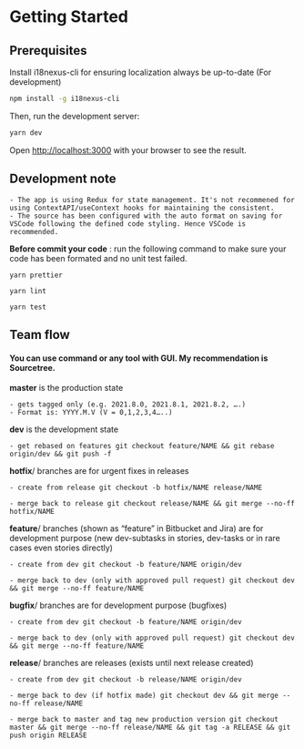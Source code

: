 # Getting Started

## Prerequisites

Install i18nexus-cli for ensuring localization always be up-to-date (For development)

```bash
npm install -g i18nexus-cli
```

Then, run the development server:

```bash
yarn dev
```

Open [http://localhost:3000](http://localhost:3000) with your browser to see the result.

## Development note

    - The app is using Redux for state management. It's not recommened for using ContextAPI/useContext hooks for maintaining the consistent.
    - The source has been configured with the auto format on saving for VSCode following the defined code styling. Hence VSCode is recommended.

**Before commit your code** : run the following command to make sure your code has been formated and no unit test failed.

```
yarn prettier

yarn lint

yarn test

```

## Team flow

#### You can use command or any tool with GUI. My recommendation is Sourcetree.

**master** is the production state

    - gets tagged only (e.g. 2021.8.0, 2021.8.1, 2021.8.2, ….)
    - Format is: YYYY.M.V (V = 0,1,2,3,4…..)

**dev** is the development state

    - get rebased on features git checkout feature/NAME && git rebase origin/dev && git push -f

**hotfix**/ branches are for urgent fixes in releases

    - create from release git checkout -b hotfix/NAME release/NAME

    - merge back to release git checkout release/NAME && git merge --no-ff hotfix/NAME

**feature**/ branches (shown as “feature” in Bitbucket and Jira) are for development purpose (new dev-subtasks in stories, dev-tasks or in rare cases even stories directly)

    - create from dev git checkout -b feature/NAME origin/dev

    - merge back to dev (only with approved pull request) git checkout dev && git merge --no-ff feature/NAME

**bugfix**/ branches are for development purpose (bugfixes)

    - create from dev git checkout -b feature/NAME origin/dev

    - merge back to dev (only with approved pull request) git checkout dev && git merge --no-ff feature/NAME

**release**/ branches are releases (exists until next release created)

    - create from dev git checkout -b release/NAME origin/dev

    - merge back to dev (if hotfix made) git checkout dev && git merge --no-ff release/NAME

    - merge back to master and tag new production version git checkout master && git merge --no-ff release/NAME && git tag -a RELEASE && git push origin RELEASE
